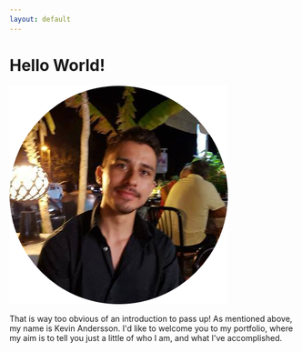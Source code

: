 ```yaml
---
layout: default
---
```

<div class="container">
  <div class="row">
    <div class="col-9">
      <h1>
        Hello World!
      </h1>
    </div>
    <div class="col-3">
	  <img src="/assets/images/profpic.png" alt="Me! =D">
	</div>
  </div>
</div>
 <p>That is way too obvious of an introduction to pass up! 
 As mentioned above, my name is Kevin Andersson. 
 I'd like to welcome you to my portfolio, where my aim is to tell you just a little of who I am, and what I've accomplished.</p>